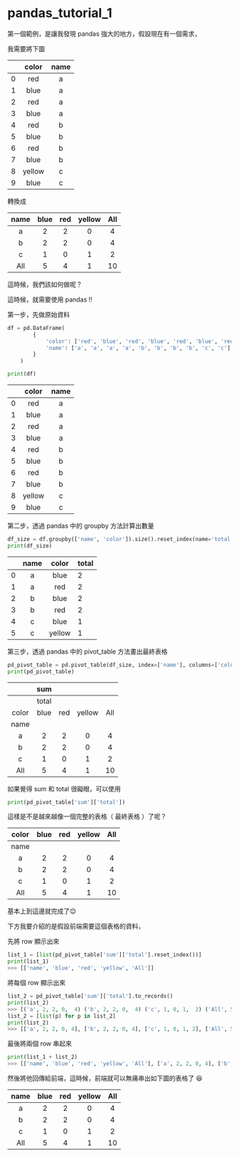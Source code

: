 # pandas_tutorial_1

第一個範例，是讓我發現 pandas 強大的地方，假設現在有一個需求，

我需要將下圖

|   |  color | name |
|---|:------:|:----:|
| 0 |   red  |   a  |
| 1 |  blue  |   a  |
| 2 |   red  |   a  |
| 3 |  blue  |   a  |
| 4 |   red  |   b  |
| 5 |  blue  |   b  |
| 6 |   red  |   b  |
| 7 |  blue  |   b  |
| 8 | yellow |   c  |
| 9 |  blue  |   c  |

轉換成

|  name |  blue | red | yellow | All |
|:-----:|:-----:|:---:|:------:|:---:|
|   a   |   2   |  2  |    0   |  4  |
|   b   |   2   |  2  |    0   |  4  |
|   c   |   1   |  0  |    1   |  2  |
|  All  |   5   |  4  |    1   |  10 |

這時候，我們該如何做呢？

這時候，就需要使用 pandas !!

第一步，先做原始資料

```python
df = pd.DataFrame(
        {
            'color': ['red', 'blue', 'red', 'blue', 'red', 'blue', 'red', 'blue', 'yellow', 'blue'],
            'name': ['a', 'a', 'a', 'a', 'b', 'b', 'b', 'b', 'c', 'c'],
        }
    )

print(df)
```

|   |  color | name |
|---|:------:|:----:|
| 0 |   red  |   a  |
| 1 |  blue  |   a  |
| 2 |   red  |   a  |
| 3 |  blue  |   a  |
| 4 |   red  |   b  |
| 5 |  blue  |   b  |
| 6 |   red  |   b  |
| 7 |  blue  |   b  |
| 8 | yellow |   c  |
| 9 |  blue  |   c  |

第二步，透過 pandas 中的 groupby 方法計算出數量

```python
df_size = df.groupby(['name', 'color']).size().reset_index(name='total')
print(df_size)
```

|   | name |  color | total |
|---|:----:|:------:|-------|
| 0 |   a  |  blue  |   2   |
| 1 |   a  |   red  |   2   |
| 2 |   b  |  blue  |   2   |
| 3 |   b  |   red  |   2   |
| 4 |   c  |  blue  |   1   |
| 5 |   c  | yellow |   1   |

第三步，透過 pandas 中的 pivot_table 方法畫出最終表格

```python
pd_pivot_table = pd.pivot_table(df_size, index=['name'], columns=['color'],aggfunc=[np.sum], fill_value=0, margins=True)
print(pd_pivot_table)
```

|       |  sum  |     |        |     |
|:-----:|:-----:|:---:|:------:|:---:|
|       | total |     |        |     |
| color |  blue | red | yellow | All |
|  name |       |     |        |     |
|   a   |   2   |  2  |    0   |  4  |
|   b   |   2   |  2  |    0   |  4  |
|   c   |   1   |  0  |    1   |  2  |
|  All  |   5   |  4  |    1   |  10 |

如果覺得 sum 和 total 很礙眼，可以使用

```python
print(pd_pivot_table['sum']['total'])
```

這樣是不是越來越像一個完整的表格（ 最終表格 ）了呢？

| color | blue | red | yellow | All |
|:-----:|:----:|:---:|:------:|:---:|
|  name |      |     |        |     |
|   a   |   2  |  2  |    0   |  4  |
|   b   |   2  |  2  |    0   |  4  |
|   c   |   1  |  0  |    1   |  2  |
|  All  |   5  |  4  |    1   |  10 |

基本上到這邊就完成了:relieved:

下方我要介紹的是假設前端需要這個表格的資料，

先將 row 顯示出來

```python
list_1 = [list(pd_pivot_table['sum']['total'].reset_index())]
print(list_1)
>>> [['name', 'blue', 'red', 'yellow', 'All']]
```

將每個 row 顯示出來

```python
list_2 = pd_pivot_table['sum']['total'].to_records()
print(list_2)
>>> [('a', 2, 2, 0,  4) ('b', 2, 2, 0,  4) ('c', 1, 0, 1,  2) ('All', 5, 4, 1, 10)]
list_2 = [list(p) for p in list_2]
print(list_2)
>>> [['a', 2, 2, 0, 4], ['b', 2, 2, 0, 4], ['c', 1, 0, 1, 2], ['All', 5, 4, 1, 10]]
```

最後將兩個 row 串起來

```python
print(list_1 + list_2)
>>> [['name', 'blue', 'red', 'yellow', 'All'], ['a', 2, 2, 0, 4], ['b', 2, 2, 0, 4], ['c', 1, 0, 1, 2], ['All', 5, 4, 1, 10]]
```

然後將他回傳給前端，這時候，前端就可以無痛串出如下圖的表格了 :satisfied:

|  name |  blue | red | yellow | All |
|:-----:|:-----:|:---:|:------:|:---:|
|   a   |   2   |  2  |    0   |  4  |
|   b   |   2   |  2  |    0   |  4  |
|   c   |   1   |  0  |    1   |  2  |
|  All  |   5   |  4  |    1   |  10 |
